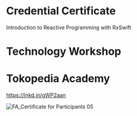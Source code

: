 # Credential Certificate 
Introduction to Reactive Programming with RxSwift
# Technology Workshop 
# Tokopedia Academy
https://lnkd.in/gWP2aan 

![FA_Certificate for Participants 05](https://user-images.githubusercontent.com/34097240/110684110-55c49900-820f-11eb-9734-e8d7da7d7363.png)

